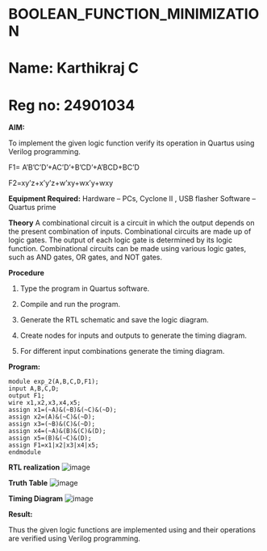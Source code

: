 # BOOLEAN_FUNCTION_MINIMIZATION

# Name: Karthikraj C
# Reg no: 24901034

**AIM:**

To implement the given logic function verify its operation in Quartus using Verilog programming.

F1= A’B’C’D’+AC’D’+B’CD’+A’BCD+BC’D 

F2=xy’z+x’y’z+w’xy+wx’y+wxy

**Equipment Required:** 
Hardware – PCs, Cyclone II , USB flasher Software – Quartus prime

**Theory**
A combinational circuit is a circuit in which the output depends on the present combination of inputs. Combinational circuits are made up of logic gates. The output of each logic gate is determined by its logic function. Combinational circuits can be made using various logic gates, such as AND gates, OR gates, and NOT gates.

**Procedure**

1.	Type the program in Quartus software.

2.	Compile and run the program.

3.	Generate the RTL schematic and save the logic diagram.

4.	Create nodes for inputs and outputs to generate the timing diagram.

5.	For different input combinations generate the timing diagram.


**Program:**
```
module exp_2(A,B,C,D,F1);
input A,B,C,D;
output F1;
wire x1,x2,x3,x4,x5;
assign x1=(~A)&(~B)&(~C)&(~D);
assign x2=(A)&(~C)&(~D);
assign x3=(~B)&(C)&(~D);
assign x4=(~A)&(B)&(C)&(D);
assign x5=(B)&(~C)&(D);
assign F1=x1|x2|x3|x4|x5;
endmodule
```
**RTL realization**
![image](https://github.com/user-attachments/assets/e4dd0478-b2ed-4eeb-9e32-6b53834a0ea0)

**Truth Table**
![image](https://github.com/user-attachments/assets/c65ea62a-9f46-4eee-9efe-c429e171d0ab)


**Timing Diagram**
![image](https://github.com/user-attachments/assets/662f5121-4ea9-42f4-b500-aa660363995a)


**Result:**

Thus the given logic functions are implemented using and their operations are verified using Verilog programming.

